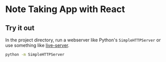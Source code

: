 # Note Taking App with React

## Try it out

In the project directory, run a webserver like Python's `SimpleHTTPServer` or use something like [live-server](https://www.npmjs.com/package/live-server).

```bash
python -m SimpleHTTPServer
```
